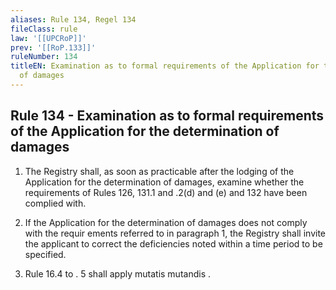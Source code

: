 ```yaml
---
aliases: Rule 134, Regel 134
fileClass: rule
law: '[[UPCRoP]]'
prev: '[[RoP.133]]'
ruleNumber: 134
titleEN: Examination as to formal requirements of the Application for the determination
  of damages
---
```


## Rule 134 - Examination as to formal requirements of the Application for the determination of damages

1. The Registry shall, as soon as practicable after  the lodging of the Application for the determination of damages, examine whether the requirements of Rules  126, 131.1 and  .2(d) and (e) and  132 have been complied with.  

2. If the Application for the determination of damages does not comply with the requir ements referred to in paragraph  1, the Registry shall invite the applicant to correct the deficiencies noted within a time period to be specified.  

3. Rule 16.4 to . 5 shall apply mutatis mutandis .